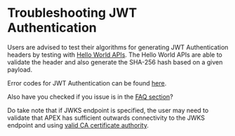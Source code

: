 # Troubleshooting JWT Authentication

Users are advised to test their algorithms for generating JWT Authentication headers by testing with [Hello World APIs](/docs/hello-world/jwt-auth.md). The Hello World APIs are able to validate the header and also generate the SHA-256 hash based on a given payload.

Error codes for JWT Authentication can be found [here](https://docs.developer.tech.gov.sg/docs/apex-cloud-troubleshooting-guide/docs/jwt/error-codes).

Also have you checked if you issue is in the [FAQ section](/docs/faq/jwt-auth.md)?

Do take note that if JWKS endpoint is specified, the user may need to validate that APEX has sufficient outwards connectivity to the JWKS endpoint and using [valid CA certificate authority](https://docs.developer.tech.gov.sg/docs/apex-cloud-troubleshooting-guide/docs/networking/networking-issues).
